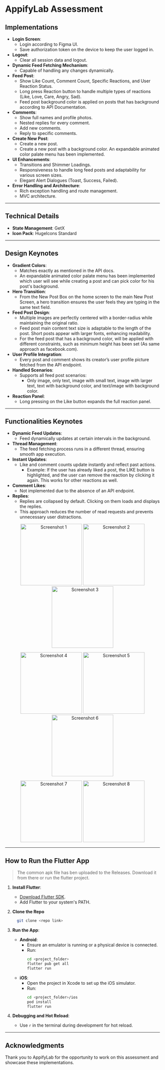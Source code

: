 # AppifyLab Assessment

## Implementations
- **Login Screen**:
  - Login according to Figma UI.
  - Save authorization token on the device to keep the user logged in.
- **Logout**:
  - Clear all session data and logout.
- **Dynamic Feed Fetching Mechanism**:
  - Capable of handling any changes dynamically.
- **Feed Post**:
  - Show Like Count, Comment Count, Specific Reactions, and User Reaction Status.
  - Long press Reaction button to handle multiple types of reactions (Like, Love, Care, Angry, Sad).
  - Feed post background color is applied on posts that has background according to API Documentation.
- **Comments**:
  - Show full names and profile photos.
  - Nested replies for every comment.
  - Add new comments.
  - Reply to specific comments.
- **Create New Post**:
  - Create a new post.
  - Create a new post with a background color. An expandable animated color palate menu has been implemented.
- **UI Enhancements**:
  - Transitions and Shimmer Loadings.
  - Responsiveness to handle long feed posts and adaptability for various screen sizes.
  - Elegant Alert Dialogues (Toast, Success, Failed).
- **Error Handling and Architecture**:
  - Rich exception handling and route management.
  - MVC architecture.

---

## Technical Details
- **State Management**: GetX
- **Icon Pack**: HugeIcons Standard


---

## Design Keynotes
- **Gradient Colors**:
  - Matches exactly as mentioned in the API docs.
  - An expandable animated color palate menu has been implemented which user will see while creating a post and can pick color for his post's background.
- **Hero Transition**:
  - From the New Post Box on the home screen to the main New Post Screen, a hero transition ensures the user feels they are typing in the same text field.
- **Feed Post Design**:
  - Multiple images are perfectly centered with a border-radius while maintaining the original ratio.
  - Feed post main content text size is adaptable to the length of the post. Short posts appear with larger fonts, enhancing readability.
  - For the feed post that has a background color, will be applied with different constraints, such as minimum height has been set (As same approach as facebook.com).
- **User Profile Integration**:
  - Every post and comment shows its creator’s user profile picture fetched from the API endpoint.
- **Handled Scenarios**:
  - Supports all feed post scenarios:
    - Only image, only text, image with small text, image with larger text, text with background color, and text/image with background color.
- **Reaction Panel**:
  - Long pressing on the Like button expands the full reaction panel.

---

## Functionalities Keynotes
- **Dynamic Feed Updates**:
  - Feed dynamically updates at certain intervals in the background.
- **Thread Management**:
  - The feed fetching process runs in a different thread, ensuring smooth app execution.
- **Instant Updates**:
  - Like and comment counts update instantly and reflect past actions.
    - Example: If the user has already liked a post, the LIKE button is highlighted, and the user can remove the reaction by clicking it again. This works for other reactions as well.
- **Comment Likes**:
  - Not implemented due to the absence of an API endpoint.
- **Replies**:
  - Replies are collapsed by default. Clicking on them loads and displays the replies.
  - This approach reduces the number of read requests and prevents unnecessary user distractions.

<p align="center">
  <img src="https://github.com/user-attachments/assets/df33295f-22d9-4c73-ac8c-6069a1ee2963" alt="Screenshot 1" width="200"/>
  <img src="https://github.com/user-attachments/assets/286ff2f0-5cdc-48e9-8e82-83d1ab9b1d4a" alt="Screenshot 2" width="200"/>
  <img src="https://github.com/user-attachments/assets/f6d8f176-00ec-4316-a154-d4f418216f4d" alt="Screenshot 3" width="200"/>
</p>

<p align="center">
  <img src="https://github.com/user-attachments/assets/b86a5501-9665-4fc5-be74-b3770dabe85b" alt="Screenshot 4" width="200"/>
  <img src="https://github.com/user-attachments/assets/7797ba38-27ca-4f2e-a310-59680d99cd10" alt="Screenshot 5" width="200"/>
  <img src="https://github.com/user-attachments/assets/232d189a-cf29-41a4-afa5-381c25dcf395" alt="Screenshot 6" width="200"/>
</p>

<p align="center">
   <img src="https://github.com/user-attachments/assets/28cd16ee-8d81-4dad-9858-27af40b1a485" alt="Screenshot 7" width="200"/>
  <img src="https://github.com/user-attachments/assets/c47f0746-296b-4f44-9d54-9e34e4846cc4" alt="Screenshot 8" width="200"/>
</p>



---

## How to Run the Flutter App
> The common apk file has ben uploaded to the Releases. Download it from there or run the flutter project.

1. **Install Flutter**:
   - [Download Flutter SDK](https://flutter.dev/docs/get-started/install).
   - Add Flutter to your system's PATH.

2. **Clone the Repo**
     ```bash
       git clone <repo link>
2. **Run the App**:
   - **Android**:
     - Ensure an emulator is running or a physical device is connected.
     - Run:
       ```bash
       cd <project_folder>
       flutter pub get all
       flutter run
       ```
   - **iOS**:
     - Open the project in Xcode to set up the iOS simulator.
     - Run:
       ```bash
       cd <project_folder>/ios
       pod install
       flutter run
       ```

3. **Debugging and Hot Reload**:
   - Use `r` in the terminal during development for hot reload.

---

## Acknowledgments
Thank you to AppifyLab for the opportunity to work on this assessment and showcase these implementations.
